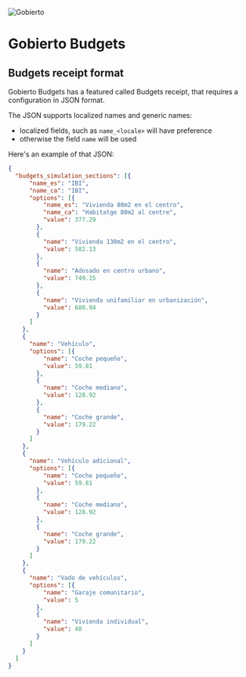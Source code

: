 ![Gobierto](https://gobierto.es/assets/logo_gobierto.png)

# Gobierto Budgets

## Budgets receipt format

Gobierto Budgets has a featured called Budgets receipt, that requires a configuration in JSON format. 

The JSON supports localized names and generic names:

- localized fields, such as `name_<locale>` will have preference
- otherwise the field `name` will be used

Here's an example of that JSON:

```json
{
  "budgets_simulation_sections": [{
      "name_es": "IBI",
      "name_ca": "IBI",
      "options": [{
          "name_es": "Vivienda 80m2 en el centro",
          "name_ca": "Habitatge 80m2 al centre",
          "value": 377.29
        },
        {
          "name": "Vivienda 130m2 en el centro",
          "value": 582.13
        },
        {
          "name": "Adosado en centro urbano",
          "value": 749.15
        },
        {
          "name": "Vivienda unifamiliar en urbanización",
          "value": 680.94
        }
      ]
    },
    {
      "name": "Vehículo",
      "options": [{
          "name": "Coche pequeño",
          "value": 59.81
        },
        {
          "name": "Coche mediano",
          "value": 128.92
        },
        {
          "name": "Coche grande",
          "value": 179.22
        }
      ]
    },
    {
      "name": "Vehículo adicional",
      "options": [{
          "name": "Coche pequeño",
          "value": 59.81
        },
        {
          "name": "Coche mediano",
          "value": 128.92
        },
        {
          "name": "Coche grande",
          "value": 179.22
        }
      ]
    },
    {
      "name": "Vado de vehículos",
      "options": [{
          "name": "Garaje comunitario",
          "value": 5
        },
        {
          "name": "Vivienda individual",
          "value": 40
        }
      ]
    }
  ]
}
```
